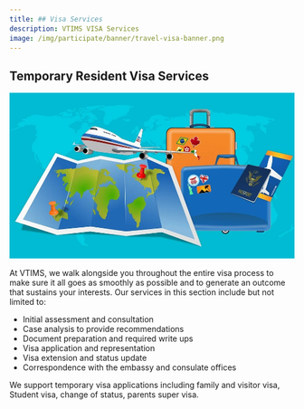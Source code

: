 ```yaml
---
title: ## Visa Services
description: VTIMS VISA Services 
image: /img/participate/banner/travel-visa-banner.png
---
```


## Temporary Resident Visa Services 

![Get Your Visa](/img/participate/banner/travle-visa-banner.png)


At VTIMS, we walk alongside you throughout the entire visa process to make sure it all goes as smoothly as possible and to generate an outcome that sustains your interests. Our services in this section include but not limited to:
- Initial assessment and consultation
- Case analysis to provide recommendations
- Document preparation and required write ups
- Visa application and representation
- Visa extension and status update
- Correspondence with the embassy and consulate offices

We support temporary visa applications including family and visitor visa, Student visa, change of status, parents super visa. 





<!-- **Nodes are the core of an IOTA network. They run the node software that gives them read and write access to the Tangle. This section covers what nodes do in an IOTA network.**

Nodes are responsible for the following:

- Attaching new transactions to the Tangle
- Synchronizing with the rest of the network
- Deciding which transactions are confirmed
- Keeping a record of the balances on addresses
- Exposing APIs for clients

## Attaching new transactions to the Tangle

When nodes receive a new transaction, they attach it to the Tangle by adding it to their local database.

As a result, at any point in time, all nodes may have different transactions in their local databases. These transactions make up a node's view of the Tangle.

To distribute the transactions across the rest of the network, nodes synchronize their local databases with their neighbors.

## Synchronizing with the rest of the network

Like any distributed system, nodes in an IOTA network synchronize their databases with others called neighbors to form a single source of truth.

When one node, no matter where it is in the world, receives a transaction, it will try to gossip it to all its neighbors. This way, all nodes eventually see all transactions and store them in their local databases.

To synchronize, nodes in IOTA networks use milestones.
If the node has the history of transactions that a milestone references, that milestone is solid.

Therefore, nodes know if they are synchronized if the index of their latest solid milestone is the same as the index of the latest milestone that it has received.

When a node is synchronized, it then has enough information to decide which transactions it considers confirmed.

## Deciding which transactions are confirmed

All transactions remain in a pending state until the node is sure of its validity. For a definition of a valid transaction, see **Value Transfer**.

However, even when a transaction is valid, nodes may not be able to make a decision like in the case of a double spend.

When nodes detect double spends, they must decide which transaction to consider confirmed and which one to ignore. Nodes do this by using consensus rules that are built into their node software. See **The Coordinator** for information about the consensus rules in IOTA networks.

## Keeping a record of the balances on addresses

All nodes keep a record of the balances of addresses, so they can do the following:

- Check that a transaction is not transferring more IOTA tokens than are available on the address
- Respond to clients' requests for their balance
- Only when a transaction is confirmed, can nodes update their record of balances.

## Exposing APIs for clients

Nodes come with two APIs:

- HTTP API
- Events API

### HTTP API

The HTTP API allows clients to interact with the Tangle and ask nodes to do the following:

- Get tip transactions
- Attach new transactions to the Tangle
- Do proof of work
- Get transactions from the Tangle -->

<!-- ### Events API

The Events API allows clients to poll nodes for new transactions and other events that happen on nodes.

This API is useful for building applications such as custodial wallets that need to monitor the Tangle for updates to the balances of certain addresses.
 -->
